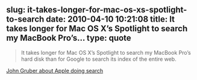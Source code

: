 slug: it-takes-longer-for-mac-os-xs-spotlight-to-search
date: 2010-04-10 10:21:08
title: It takes longer for Mac OS X’s Spotlight to search my MacBook Pro’s...
type: quote
---

> It takes longer for Mac OS X’s Spotlight to search my MacBook Pro’s hard disk than for Google to search its index of the entire web.

[John Gruber about Apple doing search](http://daringfireball.net/2010/04/reading_between_the_iphone_os_4_lines)
